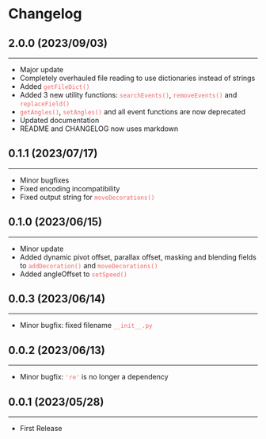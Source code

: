 <style>code { color: #ee6666 } </style>
# Changelog

## 2.0.0 (2023/09/03)
------------------
- Major update
- Completely overhauled file reading to use dictionaries instead of strings
- Added `getFileDict()`
- Added 3 new utility functions: `searchEvents()`, `removeEvents()` and `replaceField()`
- `getAngles()`, `setAngles()` and all event functions are now deprecated
- Updated documentation
- README and CHANGELOG now uses markdown

## 0.1.1 (2023/07/17)
------------------
- Minor bugfixes
- Fixed encoding incompatibility
- Fixed output string for `moveDecorations()`

## 0.1.0 (2023/06/15)
------------------
- Minor update
- Added dynamic pivot offset, parallax offset, masking and blending fields to `addDecoration()` and `moveDecorations()`
- Added angleOffset to `setSpeed()`

## 0.0.3 (2023/06/14)
------------------
- Minor bugfix: fixed filename `__init__.py`

## 0.0.2 (2023/06/13)
------------------
- Minor bugfix: `'re'` is no longer a dependency

## 0.0.1 (2023/05/28)
------------------
- First Release